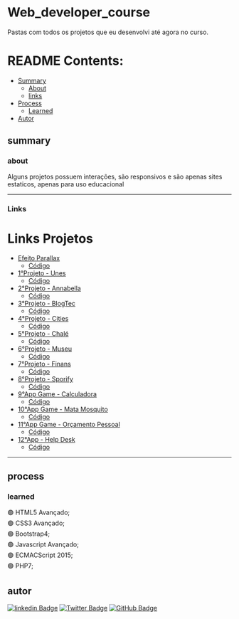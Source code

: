 # Web_developer_course 

<p>Pastas com todos os projetos que eu desenvolvi até agora no curso. </p>

# README Contents:

- [Summary](#summary)
  - [About](#about)
  - [links](#links)
- [Process](#process)
  - [Learned](#learned)
- [Autor](#autor)    

## summary

### about

<p>Alguns projetos possuem interações, são responsivos e são apenas sites estaticos, apenas para uso educacional</p>

---

### Links

<h1>Links Projetos</h1>

- [Efeito Parallax](https://patrickcaramico.github.io/Web_developer_course/Efeito-Parallax/index.html)
  - [Código](https://github.com/PatrickCaramico/Web_developer_course/tree/main/Efeito-Parallax)
- [1°Projeto - Unes](https://patrickcaramico.github.io/Web_developer_course/1°-Projeto-Unes/index.html)
  - [Código](https://github.com/PatrickCaramico/Web_developer_course/tree/main/1°-Projeto-Unes)
- [2°Projeto - Annabella](https://patrickcaramico.github.io/Web_developer_course/2°-Projeto-AnnaBella/index.html)
  - [Código](https://github.com/PatrickCaramico/Web_developer_course/tree/main/2°-Projeto-AnnaBella)
- [3°Projeto - BlogTec](https://patrickcaramico.github.io/Web_developer_course/3°-Projeto-BlogTec/index.html)
  - [Código](https://github.com/PatrickCaramico/Web_developer_course/tree/main/3°-Projeto-BlogTec)
- [4°Projeto - Cities](https://patrickcaramico.github.io/Web_developer_course/4°-Projeto-Cities/index.html)
  - [Código](https://github.com/PatrickCaramico/Web_developer_course/tree/main/4°-Projeto-Cities)
- [5°Projeto - Chalé](https://patrickcaramico.github.io/Web_developer_course/5°-Projeto-Chalé/index.html)
  - [Código](https://github.com/PatrickCaramico/Web_developer_course/tree/main/5°-Projeto-Chalé)
- [6°Projeto - Museu](https://patrickcaramico.github.io/Web_developer_course/6°-Projeto-Museu/index.html)
  - [Código](https://github.com/PatrickCaramico/Web_developer_course/tree/main/6°-Projeto-Museu)
- [7°Projeto - Finans](https://patrickcaramico.github.io/Web_developer_course/7°-Projeto-Finans/index.html)
  - [Código](https://github.com/PatrickCaramico/Web_developer_course/tree/main/7°-Projeto-Finans)
- [8°Projeto - Sporify](https://patrickcaramico.github.io/Web_developer_course/8°-Projeto-Spotify/index.html)
  - [Código](https://github.com/PatrickCaramico/Web_developer_course/tree/main/8°-Projeto-Spotify)
- [9°App Game - Calculadora](https://patrickcaramico.github.io/Web_developer_course/9°-App-Game-Calculadora/index.html)
  - [Código](https://github.com/PatrickCaramico/Web_developer_course/tree/main/9°-App-Game-Calculadora)
- [10°App Game - Mata Mosquito](https://patrickcaramico.github.io/Web_developer_course/10°-App-Game-Mata-Mosquito/index.html)
  - [Código](https://github.com/PatrickCaramico/Web_developer_course/tree/main/10°-App-Game-Mata-Mosquito)
- [11°App Game - Orçamento Pessoal](https://click-mosca.netlify.app/index.html)
  - [Código](https://github.com/PatrickCaramico/Web_developer_course/tree/main/11%C2%B0-App-Orcamento-Pessoal)
- [12°App - Help Desk](https://patrickcaramico.github.io/Web_developer_course/12°-App-Help-Desk/index.php)
  - [Código](https://github.com/PatrickCaramico/Web_developer_course/tree/main/12%C2%B0-App-Help-Desk)          

---

## process

### learned

🟢 HTML5 Avançado; <br>
🟢 CSS3 Avançado; <br>
🟢 Bootstrap4; <br>
🟢 Javascript Avançado; <br>
🟢 ECMACScript 2015; <br>
🟢 PHP7; <br>

## autor

[![linkedin Badge](https://img.shields.io/badge/Patrick%20Caramico-0077B5?style=for-the-badge&logo=linkedin&logoColor=white&Linkedin&logoColor=white&link=https://www.linkedin.com/in/patrickcaramico)](https://www.linkedin.com/in/patrickcaramico/)
[![Twitter Badge](https://img.shields.io/badge/Caramico%20Patrick-0077B5?style=for-the-badge&logo=twitter&logoColor=white&link=https://twitter.com/CaramicoPatrick)](https://twitter.com/CaramicoPatrick)
[![GitHub Badge](https://img.shields.io/badge/Patrick%20Caramico-0077B5?style=for-the-badge&logo=github&logoColor=white&link=https://github.com/PatrickCaramico)](https://github.com/PatrickCaramico)
